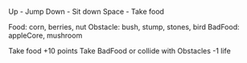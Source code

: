 Up - Jump
Down - Sit down
Space - Take food

Food: corn, berries, nut
Obstacle: bush, stump, stones, bird
BadFood: appleCore, mushroom

Take food +10 points
Take BadFood or collide with Obstacles -1 life
